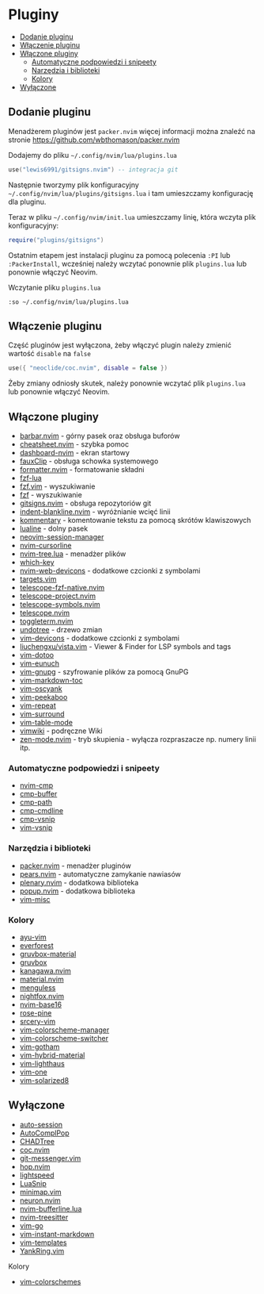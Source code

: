 # Pluginy

<!-- vim-markdown-toc Marked -->

* [Dodanie pluginu](#dodanie-pluginu)
* [Włączenie pluginu](#włączenie-pluginu)
* [Włączone pluginy](#włączone-pluginy)
	* [Automatyczne podpowiedzi i snipeety](#automatyczne-podpowiedzi-i-snipeety)
	* [Narzędzia i biblioteki](#narzędzia-i-biblioteki)
	* [Kolory](#kolory)
* [Wyłączone](#wyłączone)

<!-- vim-markdown-toc -->

## Dodanie pluginu

Menadżerem pluginów jest `packer.nvim` więcej informacji można znaleźć na stronie
https://github.com/wbthomason/packer.nvim

Dodajemy do pliku `~/.config/nvim/lua/plugins.lua`

```lua
use("lewis6991/gitsigns.nvim") -- integracja git
```

Następnie tworzymy plik konfiguracyjny `~/.config/nvim/lua/plugins/gitsigns.lua` i tam umieszczamy
konfigurację dla pluginu.

Teraz w pliku `~/.config/nvim/init.lua` umieszczamy linię, która wczyta plik konfiguracyjny:

```lua
require("plugins/gitsigns")
```

Ostatnim etapem jest instalacji pluginu za pomocą polecenia `:PI` lub `:PackerInstall`, wcześniej
należy wczytać ponownie plik `plugins.lua` lub ponownie włączyć Neovim.

Wczytanie pliku `plugins.lua`

```vim
:so ~/.config/nvim/lua/plugins.lua
```

## Włączenie pluginu

Część pluginów jest wyłączona, żeby włączyć plugin należy zmienić wartość `disable` na `false`

```lua
use({ "neoclide/coc.nvim", disable = false })
```

Żeby zmiany odniosły skutek, należy ponownie wczytać plik `plugins.lua` lub ponownie włączyć Neovim.

## Włączone pluginy

- [barbar.nvim](Pluginy/barbar-nvim.md) - górny pasek oraz obsługa buforów
- [cheatsheet.nvim](Pluginy/cheatsheet-nvim.md) - szybka pomoc
- [dashboard-nvim](Pluginy/dashboard-nvim.md) - ekran startowy
- [fauxClip](Pluginy/fauxClip.md) - obsługa schowka systemowego
- [formatter.nvim](Pluginy/formatter-nvim.md) - formatowanie składni
- [fzf-lua](Pluginy/fzf-lua.md)
- [fzf.vim](Pluginy/fzf-vim.md) - wyszukiwanie
- [fzf](Pluginy/fzf.md) - wyszukiwanie
- [gitsigns.nvim](Pluginy/gitsigns-nvim.md) - obsługa repozytoriów git
- [indent-blankline.nvim](Pluginy/indent-blankline-nvim.md) - wyróżnianie wcięć linii
- [kommentary](Pluginy/kommentary.md) - komentowanie tekstu za pomocą skrótów klawiszowych
- [lualine](Pluginy/lualine.md) - dolny pasek
- [neovim-session-manager](Pluginy/neovim-session-manager.md)
- [nvim-cursorline](Pluginy/nvim-cursorline.md)
- [nvim-tree.lua](Pluginy/nvim-tree-lua.md) - menadżer plików
- [which-key](Pluginy/which-key.md)
- [nvim-web-devicons](Pluginy/nvim-web-devicons.md) - dodatkowe czcionki z symbolami
- [targets.vim](Pluginy/targets-vim.md)
- [telescope-fzf-native.nvim](Pluginy/telescope-fzf-native-nvim.md)
- [telescope-project.nvim](Pluginy/telescope-project-nvim.md)
- [telescope-symbols.nvim](Pluginy/telescope-symbols-nvim.md)
- [telescope.nvim](Pluginy/telescope-nvim.md)
- [toggleterm.nvim](Pluginy/toggleterm-nvim.md)
- [undotree](Pluginy/undotree.md) - drzewo zmian
- [vim-devicons](Pluginy/vim-devicons.md) - dodatkowe czcionki z symbolami
- [liuchengxu/vista.vim](Pluginy/vista.md) - Viewer & Finder for LSP symbols and tags
- [vim-dotoo](Pluginy/vim-dotoo.md)
- [vim-eunuch](Pluginy/vim-eunuch.md)
- [vim-gnupg](Pluginy/vim-gnupg.md) - szyfrowanie plików za pomocą GnuPG
- [vim-markdown-toc](Pluginy/vim-markdown-toc.md)
- [vim-oscyank](Pluginy/vim-oscyank.md)
- [vim-peekaboo](Pluginy/vim-peekaboo.md)
- [vim-repeat](Pluginy/vim-repeat.md)
- [vim-surround](Pluginy/vim-surround.md)
- [vim-table-mode](Pluginy/vim-table-mode.md)
- [vimwiki](Pluginy/vimwiki.md) - podręczne Wiki
- [zen-mode.nvim](Pluginy/zen-mode-nvim.md) - tryb skupienia - wyłącza rozpraszacze np. numery linii itp.

### Automatyczne podpowiedzi i snipeety

- [nvim-cmp](Pluginy/nvim-cmp.md)
- [cmp-buffer](Pluginy/cmp-buffer.md)
- [cmp-path](Pluginy/cmp-path.md)
- [cmp-cmdline](Pluginy/cmp-cmdline.md)
- [cmp-vsnip](Pluginy/cmp-vsnip.md)
- [vim-vsnip](Pluginy/vim-vsnip.md)

### Narzędzia i biblioteki

- [packer.nvim](Pluginy/packer-nvim.md) - menadżer pluginów
- [pears.nvim](Pluginy/pears-nvim.md) - automatyczne zamykanie nawiasów
- [plenary.nvim](Pluginy/plenary-nvim.md) - dodatkowa biblioteka
- [popup.nvim](Pluginy/popup-nvim.md) - dodatkowa biblioteka
- [vim-misc](Pluginy/vim-misc.md)

### Kolory

- [ayu-vim](Kolory/ayu-vim.md)
- [everforest](Kolory/everforest.md)
- [gruvbox-material](Kolory/gruvbox-material.md)
- [gruvbox](Kolory/gruvbox.md)
- [kanagawa.nvim](Kolory/kanagawa-nvim.md)
- [material.nvim](Kolory/material-nvim.md)
- [menguless](Kolory/menguless.md)
- [nightfox.nvim](Kolory/nightfox-nvim.md)
- [nvim-base16](Kolory/nvim-base16.md)
- [rose-pine](Kolory/rose-pine.md)
- [srcery-vim](Kolory/srcery-vim.md)
- [vim-colorscheme-manager](Kolory/vim-colorscheme-manager.md)
- [vim-colorscheme-switcher](Kolory/vim-colorscheme-switcher.md)
- [vim-gotham](Kolory/vim-gotham.md)
- [vim-hybrid-material](Kolory/vim-hybrid-material.md)
- [vim-lighthaus](Kolory/vim-lighthaus.md)
- [vim-one](Kolory/vim-one.md)
- [vim-solarized8](Kolory/vim-solarized8.md)

## Wyłączone

- [auto-session](Pluginy/auto-session.md)
- [AutoComplPop](Pluginy/autocomplpop.md)
- [CHADTree](Pluginy/chadtree.md)
- [coc.nvim](Pluginy/coc-nvim.md)
- [git-messenger.vim](Pluginy/git-messenger-vim.md)
- [hop.nvim](Pluginy/hop-nvim.md)
- [lightspeed](Pluginy/lightspeed.md)
- [LuaSnip](Pluginy/luasnip.md)
- [minimap.vim](Pluginy/minimap-vim.md)
- [neuron.nvim](Pluginy/neuron-nvim.md)
- [nvim-bufferline.lua](Pluginy/nvim-bufferline-lua.md)
- [nvim-treesitter](Pluginy/nvim-treesitter.md)
- [vim-go](Pluginy/vim-go.md)
- [vim-instant-markdown](Pluginy/vim-instant-markdown.md)
- [vim-templates](Pluginy/vim-templates.md)
- [YankRing.vim](Pluginy/yankring-vim.md)

Kolory

- [vim-colorschemes](Kolory/vim-colorschemes.md)
